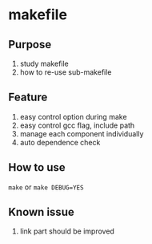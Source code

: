 # makefile

## Purpose
1. study makefile
2. how to re-use sub-makefile

## Feature
1. easy control option during make
2. easy control gcc flag, include path
3. manage each component individually
4. auto dependence check

## How to use
`make` or `make DEBUG=YES`

## Known issue
1. link part should be improved
